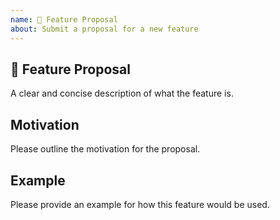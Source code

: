 ```yaml
---
name: 🚀 Feature Proposal
about: Submit a proposal for a new feature
---
```


## 🚀 Feature Proposal

A clear and concise description of what the feature is.

## Motivation

Please outline the motivation for the proposal.

## Example

Please provide an example for how this feature would be used.